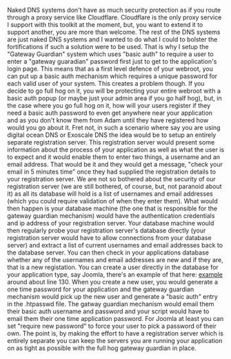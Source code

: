 Naked DNS systems don't have as much security protection as if you route through a proxy service like Cloudflare. Cloudflare is the only proxy service I support with this toolkit at the moment, but, you want to extend it to support another, you are more than welcome. The rest of the DNS systems are just naked DNS systems and I wanted to do what I could to bolster the fortifications if such a solution were to be used. 
That is why I setup the "Gateway Guardian" system which uses "basic auth" to require a user to enter a "gateway guaradian" password first just to get to the application's login page. This means that as a first level defence of your webroot, you can put up a basic auth mechanism which requires a unique password for each valid user of your system.
This creates a problem though. If you decide to go full hog on it, you will be protecting your entire webroot with a basic auth popup (or maybe just your admin area if you go half hog), but, in the case where you go full hog on it, how will your users register if they need a basic auth password to even get anywhere near your application and as you don't know them from Adam until they have registered how would you go about it. 
Fret not, in such a scenario where say you are using digital ocean DNS or Exoscale DNS the idea would be to setup an entirely separate registration server. This registration server would present some information about the process of your application as well as what the user is to expect and it would enable them to enter two things, a username and an email address. That would be it and they would get a message, "check your email in 5 minutes time" once they had supplied the registration details to your registration server. We are not so bothered about the security of our registration server (we are still bothered, of course, but, not paranoid about it) as all its database will hold is a list of usernames and email addresses (which you could require validation of when they enter them). 
What would then happen is your database machine (the one that is responsible for the gateway guardian mechanism) would have the authentication credentials and ip address of your registration server. Your database machine would then regularly probe your registration server's database directly (your registration server would have to allow connections from your database server) and extract a list of current usernames and email addresses back to the database server. You can then check in your applications database whether any of the usernames and email addresses are new and if they are, that is a new registation. You can create a user directly in the database for your application type, say Joomla, there's an example of that here: [example](https://github.com/agile-deployer/agile-infrastructure-webserver-scripts/blob/master/providerscripts/application/processing/joomla/PerformPostProcessing.sh) around about line 130. When you create a new user, you would generate a one time password for your application and the gateway guardian mechanism would pick up the new user and generate a "basic auth" entry in the .htpasswd file. The gatway guardian mechanism would email them their basic auth username and password and your script would have to email them their one time application password. For Joomla at least you can set "require new password" to force your user to pick a password of their own. 
The point is, by making the effort to have a registration server which is entirely separate you can keep the servers you are running your application on as tight as possible with the full hog gateway guardian in place. 
